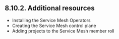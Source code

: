 ## 8.10.2. Additional resources

- Installing the Service Mesh Operators
- Creating the Service Mesh control plane
- Adding projects to the Service Mesh member roll

